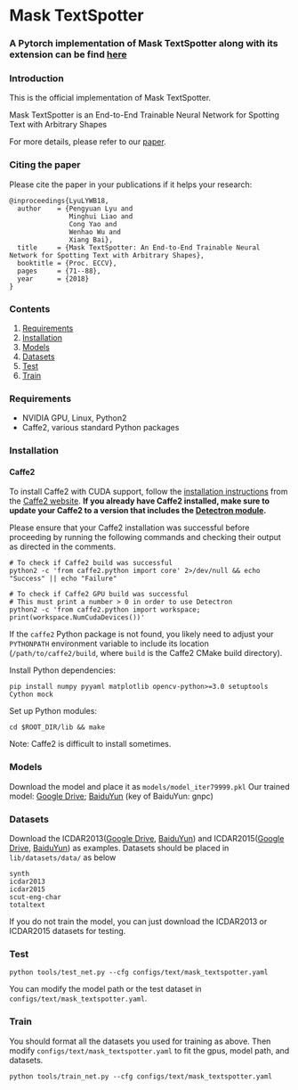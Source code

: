# Mask TextSpotter

### A Pytorch implementation of Mask TextSpotter along with its extension can be find [here](https://github.com/MhLiao/MaskTextSpotter)

### Introduction
This is the official implementation of Mask TextSpotter.

Mask TextSpotter is an End-to-End Trainable Neural Network for Spotting Text with Arbitrary Shapes

For more details, please refer to our [paper](https://arxiv.org/abs/1807.02242). 

### Citing the paper

Please cite the paper in your publications if it helps your research:

    @inproceedings{LyuLYWB18,
      author    = {Pengyuan Lyu and
                   Minghui Liao and
                   Cong Yao and
                   Wenhao Wu and
                   Xiang Bai},
      title     = {Mask TextSpotter: An End-to-End Trainable Neural Network for Spotting Text with Arbitrary Shapes},
      booktitle = {Proc. ECCV},
      pages     = {71--88},
      year      = {2018}
    }
    
   

### Contents

1. [Requirements](#requirements)
2. [Installation](#installation)
3. [Models](#models)
4. [Datasets](#datasets)
5. [Test](#test)
6. [Train](#train)

### Requirements
- NVIDIA GPU, Linux, Python2
- Caffe2, various standard Python packages

### Installation
#### Caffe2

To install Caffe2 with CUDA support, follow the [installation instructions](https://caffe2.ai/docs/getting-started.html) from the [Caffe2 website](https://caffe2.ai/). **If you already have Caffe2 installed, make sure to update your Caffe2 to a version that includes the [Detectron module](https://github.com/caffe2/caffe2/tree/master/modules/detectron).**

Please ensure that your Caffe2 installation was successful before proceeding by running the following commands and checking their output as directed in the comments.

```
# To check if Caffe2 build was successful
python2 -c 'from caffe2.python import core' 2>/dev/null && echo "Success" || echo "Failure"

# To check if Caffe2 GPU build was successful
# This must print a number > 0 in order to use Detectron
python2 -c 'from caffe2.python import workspace; print(workspace.NumCudaDevices())'
```

If the `caffe2` Python package is not found, you likely need to adjust your `PYTHONPATH` environment variable to include its location (`/path/to/caffe2/build`, where `build` is the Caffe2 CMake build directory).

Install Python dependencies:

```
pip install numpy pyyaml matplotlib opencv-python>=3.0 setuptools Cython mock
```

Set up Python modules:

```
cd $ROOT_DIR/lib && make
```

Note: Caffe2 is difficult to install sometimes.


### Models
Download the model and place it as ```models/model_iter79999.pkl```
Our trained model:
[Google Drive](https://drive.google.com/open?id=1yPATzUCREBopDIHcsvdYOBB3YpStunMU);
[BaiduYun](https://pan.baidu.com/s/1JPZmOQ1LAw98s0GPa-PuuQ) (key of BaiduYun: gnpc)

### Datasets
Download the ICDAR2013([Google Drive](https://drive.google.com/open?id=1sptDnAomQHFVZbjvnWt2uBvyeJ-gEl-A), [BaiduYun](https://pan.baidu.com/s/18W2aFe_qOH8YQUDg4OMZdw)) and ICDAR2015([Google Drive](https://drive.google.com/open?id=1HZ4Pbx6TM9cXO3gDyV04A4Gn9fTf2b5X), [BaiduYun](https://pan.baidu.com/s/16GzPPzC5kXpdgOB_76A3cA)) as examples.
Datasets should be placed in ```lib/datasets/data/``` as below
```
synth
icdar2013
icdar2015
scut-eng-char
totaltext
```
If you do not train the model, you can just download the ICDAR2013 or ICDAR2015 datasets for testing.

### Test
```
python tools/test_net.py --cfg configs/text/mask_textspotter.yaml
```
You can modify the model path or the test dataset in ```configs/text/mask_textspotter.yaml```.

### Train
You should format all the datasets you used for training as above.
Then modify ```configs/text/mask_textspotter.yaml``` to fit the gpus, model path, and datasets.
```
python tools/train_net.py --cfg configs/text/mask_textspotter.yaml
```

